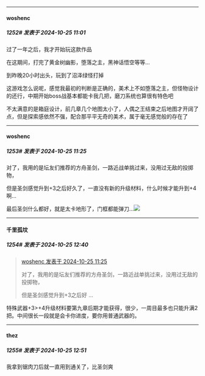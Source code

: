 ﻿
*****

####  woshenc  
##### 1252#       发表于 2024-10-25 11:01

过了一年之后，我才开始玩这款作品

在这期间，打完了黄金树幽影，堕落之主，黑神话悟空等等...

到昨晚20小时出头，玩到了沼泽绿怪打掉

这游戏怎么说呢，感觉我最初的判断是正确的，美术上不如堕落之主，但怪物设计的还行，中期开始boss战基本都能卡我几把，磨刀系统也算很有特色吧

不太满意的是箱庭设计，前几章几个地图太小了，人偶之王结束之后地图才开阔了点，但是探索感依然不强，配合那平平无奇的美术，属于毫无感觉般的存在了


*****

####  woshenc  
##### 1253#       发表于 2024-10-25 11:25

对了，我用的是坛友们推荐的方舟圣剑，一路近战单挑过来，没用过无敌的投掷物，

但是圣剑感觉升到+3之后好久了，一直没有新的升级材料，什么时候才能升到+4啊...

最后圣剑什么都好，就是太卡地形了，门框都能弹刀...<img src="https://static.saraba1st.com/image/smiley/face2017/004.gif" referrerpolicy="no-referrer">


*****

####  千里孤坟  
##### 1254#       发表于 2024-10-25 12:40

<blockquote><a href="httphttps://bbs.saraba1st.com/2b/forum.php?mod=redirect&amp;goto=findpost&amp;pid=66538182&amp;ptid=2036500" target="_blank">woshenc 发表于 2024-10-25 11:25</a>

对了，我用的是坛友们推荐的方舟圣剑，一路近战单挑过来，没用过无敌的投掷物，

但是圣剑感觉升到+3之后好 ...</blockquote>
特殊武器+3&gt;+4升级材料要第九章后期才能获得，很少，一周目最多也只能升满2把。中间很长一段就是会卡你进度，要你用普通武器的。


*****

####  thez  
##### 1255#       发表于 2024-10-25 12:51

我拿到锯肉刀后就一直用到通关了，比圣剑爽

